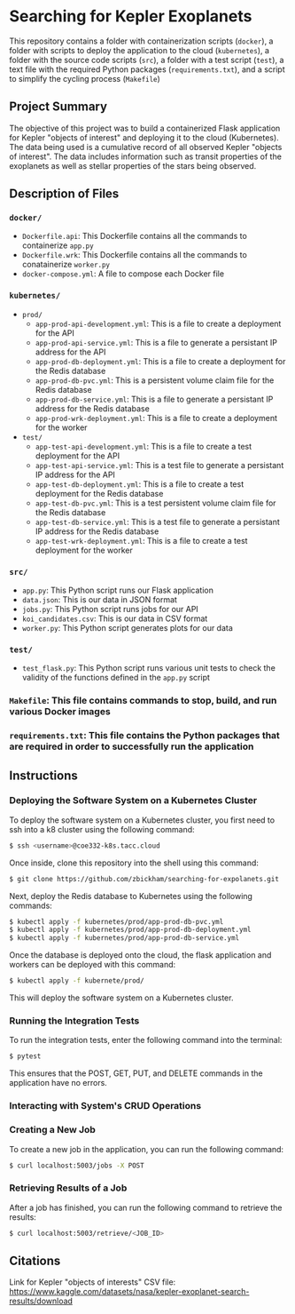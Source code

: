 # Searching for Kepler Exoplanets
This repository contains a folder with containerization scripts (`docker`), a folder with scripts to deploy the application to the cloud (`kubernetes`), a folder with the source code scripts (`src`), a folder with a test script (`test`), a text file with the required Python packages (`requirements.txt`), and a script to simplify the cycling process (`Makefile`)

## Project Summary
The objective of this project was to build a containerized Flask application for Kepler "objects of interest" and deploying it to the cloud (Kubernetes). The data being used is a cumulative record of all observed Kepler "objects of interest". The data includes information such as transit properties of the exoplanets as well as stellar properties of the stars being observed.

## Description of Files
### `docker/`
- `Dockerfile.api`: This Dockerfile contains all the commands to containerize `app.py`
- `Dockerfile.wrk`: This Dockerfile contains all the commands to conatainerize `worker.py`
- `docker-compose.yml`: A file to compose each Docker file

### `kubernetes/`
- `prod/`
  - `app-prod-api-development.yml`: This is a file to create a deployment for the API
  - `app-prod-api-service.yml`: This is a file to generate a persistant IP address for the API
  - `app-prod-db-deployment.yml`: This is a file to create a deployment for the Redis database
  - `app-prod-db-pvc.yml`: This is a persistent volume claim file for the Redis database
  - `app-prod-db-service.yml`: This is a file to generate a persistant IP address for the Redis database
  - `app-prod-wrk-deployment.yml`: This is a file to create a deployment for the worker
- `test/`
  - `app-test-api-development.yml`: This is a file to create a test deployment for the API
  - `app-test-api-service.yml`: This is a test file to generate a persistant IP address for the API
  - `app-test-db-deployment.yml`: This is a file to create a test deployment for the Redis database
  - `app-test-db-pvc.yml`: This is a test persistent volume claim file for the Redis database
  - `app-test-db-service.yml`: This is a test file to generate a persistant IP address for the Redis database
  - `app-test-wrk-deployment.yml`: This is a file to create a test deployment for the worker

### `src/`
- `app.py`: This Python script runs our Flask application
- `data.json`: This is our data in JSON format
- `jobs.py`: This Python script runs jobs for our API
- `koi_candidates.csv`: This is our data in CSV format
- `worker.py`: This Python script generates plots for our data

### `test/`
- `test_flask.py`: This Python script runs various unit tests to check the validity of the functions defined in the `app.py` script

### `Makefile`: This file contains commands to stop, build, and run various Docker images

### `requirements.txt`: This file contains the Python packages that are required in order to successfully run the application

## Instructions
### Deploying the Software System on a Kubernetes Cluster
To deploy the software system on a Kubernetes cluster, you first need to ssh into a k8 cluster using the following command:
```bash
$ ssh <username>@coe332-k8s.tacc.cloud
```
Once inside, clone this repository into the shell using this command:
```bash
$ git clone https://github.com/zbickham/searching-for-expolanets.git
```
Next, deploy the Redis database to Kubernetes using the following commands:
```bash
$ kubectl apply -f kubernetes/prod/app-prod-db-pvc.yml
$ kubectl apply -f kubernetes/prod/app-prod-db-deployment.yml
$ kubectl apply -f kubernetes/prod/app-prod-db-service.yml
```
Once the database is deployed onto the cloud, the flask application and workers can be deployed with this command:
```bash
$ kubectl apply -f kubernete/prod/
```
This will deploy the software system on a Kubernetes cluster.

### Running the Integration Tests
To run the integration tests, enter the following command into the terminal:
```bash
$ pytest
```
This ensures that the POST, GET, PUT, and DELETE commands in the application have no errors.

### Interacting with System's CRUD Operations

### Creating a New Job
To create a new job in the application, you can run the following command:
```bash
$ curl localhost:5003/jobs -X POST
```

### Retrieving Results of a Job
After a job has finished, you can run the following command to retrieve the results:
```bash
$ curl localhost:5003/retrieve/<JOB_ID>
```

## Citations
Link for Kepler "objects of interests" CSV file: https://www.kaggle.com/datasets/nasa/kepler-exoplanet-search-results/download
